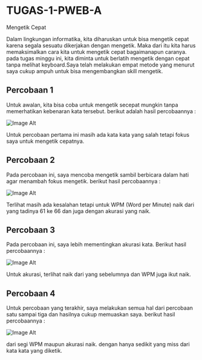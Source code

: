 # TUGAS-1-PWEB-A
Mengetik Cepat

Dalam lingkungan informatika, kita diharuskan untuk bisa mengetik cepat karena segala sesuatu dikerjakan dengan mengetik. Maka dari itu kita harus memaksimalkan cara kita untuk mengetik cepat bagaimanapun caranya. pada tugas minggu ini, kita diminta untuk berlatih mengetik dengan cepat tanpa melihat keyboard.Saya telah melakukan empat metode yang menurut saya cukup ampuh untuk bisa mengembangkan skill mengetik. 
## Percobaan 1
Untuk awalan, kita bisa coba untuk mengetik secepat mungkin tanpa memerhatikan kebenaran kata tersebut. berikut adalah hasil percobaannya :

![Image Alt](image_url)

Untuk percobaan pertama ini masih ada kata kata yang salah tetapi fokus saya untuk mengetik cepatnya.

## Percobaan 2
Pada percobaan ini, saya mencoba mengetik sambil berbicara dalam hati agar menambah fokus mengetik. berikut hasil percobaannya :

![Image Alt](image_url)

Terlihat masih ada kesalahan tetapi untuk WPM (Word per Minute) naik dari yang tadinya 61 ke 66 dan juga dengan akurasi yang naik.

## Percobaan 3
Pada percobaan ini, saya lebih mementingkan akurasi kata. Berikut hasil percobaannya :

![Image Alt](image_url)

Untuk akurasi, terlihat naik dari yang sebelumnya dan WPM juga ikut naik.

## Percobaan 4
Untuk percobaan yang terakhir, saya melakukan semua hal dari percobaan satu sampai tiga dan hasilnya cukup memuaskan saya. berikut hasil percobaannya :

![Image Alt](image_url)

dari segi WPM maupun akurasi naik. dengan hanya sedikit yang miss dari kata kata yang diketik.
